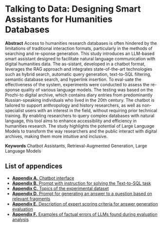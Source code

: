 # Talking to Data: Designing Smart Assistants for Humanities Databases

**Abstract** Access to humanities research databases is often hindered by the limitations of traditional interaction formats, particularly in the methods of searching and re-sponse generation. This study introduces an LLM-based smart assistant designed to facilitate natural language communication with digital humanities data. The as-sistant, developed in a chatbot format, leverages the RAG approach and integrates state-of-the-art technologies such as hybrid search, automatic query generation, text-to-SQL filtering, semantic database search, and hyperlink insertion. To eval-uate the effectiveness of the system, experiments were conducted to assess the re-sponse quality of various language models. The testing was based on the Prozhi-to digital archive, which contains diary entries from predominantly Russian-speaking individuals who lived in the 20th century. The chatbot is tailored to support anthropology and history researchers, as well as non-specialist users with an interest in the field, without requiring prior technical training. By enabling researchers to query complex databases with natural language, this tool aims to enhance accessibility and efficiency in humanities research. The study highlights the potential of Large Language Models to transform the way researchers and the public interact with digital archives, making them more intuitive and inclusive.

**Keywords** Chatbot Assistants, Retrieval-Augmented Generation, Large Language Models

## List of appendices

* [**Appendix A.** Chatbot interface](./appendix_a_chatbot_interface.md)
* [**Appendix B.** Prompt with instruction for solving the Text-to-SQL task](./appendix_b_text2sql_prompt.md)
* [**Appendix C.** Topics of the experimental dataset](./appendix_c_dataset_topics.md)
* [**Appendix D.** Prompt for generating an answer to a question based on relevant fragments](./appendix_d_generation_prompt.md)
* [**Appendix E.** Description of expert scoring criteria for answer generation evaluation](./appendix_e_scoring_description.md)
* [**Appendix F.** Examples of factual errors of LLMs found during evaluation analysis](./appendix_f_error_analysis.md)